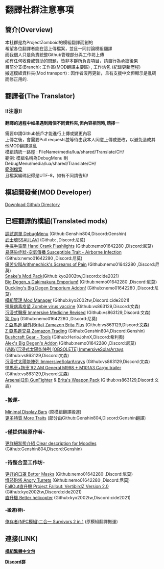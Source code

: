 #  翻譯社群注意事項
## 簡介(Overview)
本社群是為ProjectZomboid的模組翻譯而創的  
希望各位翻譯者能在這上傳檔案，並且一同討論模組翻譯  
而我個人只是負責統整Github管理部分與工作坊上傳  
如有任何收費或贊助的問題，皆非本群所負責項目，請自行為承擔後果    
目前分支(Branch): 工作區(MOD翻譯主要區) , 工作坊包 (紀錄更新歷程)  
搬運模組資料夾(Mod transport) : 因作者沒再更新，且有支援中文但顯示是亂碼而修正用的.
## 翻譯者(The Translator)
### !!注意!!
**翻譯的過程中如果遇到兩個不同資料夾,但內容相同時,請擇一**  

需要申請Github帳戶才能進行上傳或變更內容  
上傳之後，會需要Pull requests並等待由我本人同意上傳或更改，以避免造成其他MOD翻譯混亂  
模組請統一路徑 :
FileName/media/lua/shared/Translate/CH/  
範例: 模組名稱為DebugMenu 則 DebugMenu/media/lua/shared/Translate/CH/  
[範例檔案](https://github.com/vs863129/PZModTraditional/tree/%E7%AF%84%E4%BE%8B%E6%AA%94)  
且檔案編碼記得是UTF-8，如有不同請告知!  
## 模組開發者(MOD Developer)  
[Download Github Directory](https://download-directory.github.io/)
## 已經翻譯的模組(Translated mods)
[調試選單 DebugMenu](https://steamcommunity.com/sharedfiles/filedetails/?id=2737787862&searchtext=DebugMenu) (Github:Genshin804,Discord:Genshin)  
[武士魂SSAULAVI](https://steamcommunity.com/sharedfiles/filedetails/?id=2887274097&searchtext=SSAULAVI) (Github: ,Discord:尼莫)  
[手搖手電筒 Hand Crank Flashlights](https://steamcommunity.com/sharedfiles/filedetails/?id=2897115343&searchtext=Hand+Crank+Flashlights) (Github:nemo01642280 ,Discord:尼莫)  
[易感染症狀-空氣傳播 Susceptible Trait - Airborne Infection](https://steamcommunity.com/sharedfiles/filedetails/?id=2795677303&searchtext=Susceptible+Trait+-+Airborne+Infection) (Github:nemo01642280 ,Discord:尼莫)  
[痛苦尖叫Arithmechick's Screams of Pain](https://steamcommunity.com/sharedfiles/filedetails/?id=2902192016&searchtext=Arithmechick%27s+Screams+of+Pain) (Github:nemo01642280 ,Discord:尼莫)  
[Snake's Mod Pack](https://steamcommunity.com/sharedfiles/filedetails/?id=2719327441&searchtext=Snake)(Github:kyo2002tw,Discord:cide2021)  
[Big Degen_s Dakimakura Emporium!](https://steamcommunity.com/sharedfiles/filedetails/?id=2756636139&searchtext=Big+Degen_s+Dakimakura+Emporium%21) (Github:nemo01642280 ,Discord:尼莫)  
[Duckling's Big Degen Emporium Addon!](https://steamcommunity.com/sharedfiles/filedetails/?id=2811982953&searchtext=Duckling%27s+Big+Degen+Emporium+Addon%21) (Github:nemo01642280 ,Discord:尼莫)  
[模組管理 Mod Manager](https://steamcommunity.com/sharedfiles/filedetails/?id=2694448564) (Github:kyo2002tw,Discord:cide2021)  
[殭屍病毒疫苗 Zombie virus vaccine](https://steamcommunity.com/sharedfiles/filedetails/?id=2765438437) (Github:vs863129,Discord:文森)  
[沉浸式醫療 Immersive Medicine Revised](https://steamcommunity.com/sharedfiles/filedetails/?id=2709866494&searchtext=imed) (Github:vs863129,Discord:文森)  
[狗 Dog](https://steamcommunity.com/sharedfiles/filedetails/?id=2908053151&searchtext=Dogs) (Github:nemo01642280 ,Discord:尼莫)  
[Z 亞馬遜 額外(Brita) Zamazon Brita Plus](https://steamcommunity.com/sharedfiles/filedetails/?id=2848377103) (Github:vs863129,Discord:文森)  
[Z 亞馬遜交易 Zamazon Trading](https://steamcommunity.com/workshop/filedetails/?id=2829551796) (Github:Genshin804,Discord:Genshin)  
[Bushcraft Gear - Tools](https://steamcommunity.com/sharedfiles/filedetails/?id=2423906082) (Github:HerioJohnX,Discord:希利奧)  
[Alex's Big Degen's Addon](https://steamcommunity.com/sharedfiles/filedetails/?id=2818423278&searchtext=++Alex%27s+Big+Degen%27s+Addon) (Github:nemo01642280 ,Discord:尼莫)  
[[過時]沉浸式太陽能陣列 [OBSOLETE] ImmersiveSolarArrays](https://steamcommunity.com/sharedfiles/filedetails/?id=2623458493) (Github:vs863129,Discord:文森)  
[沉浸式太陽能陣列 ImmersiveSolarArrays](https://steamcommunity.com/sharedfiles/filedetails/?id=2857548524) (Github:vs863129,Discord:文森)  
[悍馬車+拖車'92 AM General M998 + M101A3 Cargo trailer](https://steamcommunity.com/sharedfiles/filedetails/?id=2642541073) (Github:vs863129,Discord:文森)  
[Arsenal(26) GunFighter](https://steamcommunity.com/sharedfiles/filedetails/?id=2297098490) & [Brita's Weapon Pack](https://steamcommunity.com/sharedfiles/filedetails/?id=2200148440) (Github:vs863129,Discord:文森)  
### -搬運-
[Minimal Display Bars](https://steamcommunity.com/sharedfiles/filedetails/?id=2004998206) (原模組翻譯搬運)  
[更多特質 More Traits](https://steamcommunity.com/sharedfiles/filedetails/?id=1299328280) (部分由Github:Genshin804,Discord:Genshin翻譯)  
### -僅提供給原作者-
[更詳細狀態介紹 Clear description for Moodles](https://steamcommunity.com/sharedfiles/filedetails/?id=2763647806&searchtext) (Github:Genshin804,Discord:Genshin)  
### -待整合至工作坊-  
[更好的口罩 Better Masks](https://steamcommunity.com/sharedfiles/filedetails/?id=2801714948)  (Github:nemo01642280 ,Discord:尼莫)  
[憤怒砲塔 Angry Turrets](https://steamcommunity.com/sharedfiles/filedetails/?id=2855343540)  (Github:nemo01642280 ,Discord:尼莫)  
[FallOut直升機 Project Fallout: VertibirdZ Version 2.0](https://steamcommunity.com/sharedfiles/filedetails/?id=2786234758)  (Github:kyo2002tw,Discord:cide2021)  
[直升機 Better helicopter](https://steamcommunity.com/workshop/filedetails/?id=2434548740)  (Github:kyo2002tw,Discord:cide2021)  
#### -搬運(待)-  
[倖存者(NPC模組)二合一 Survivors 2 in 1](https://steamcommunity.com/sharedfiles/filedetails/?id=2680488822)  (原模組翻譯搬運)
## 連接(LINK)
**[模組繁體中文包](https://steamcommunity.com/sharedfiles/filedetails/?id=2730159518)** 

**[Discord群](https://discord.com/invite/T6gjnjuzjr)**  

